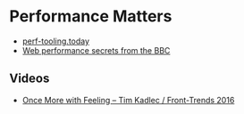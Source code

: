 # Performance Matters

* [perf-tooling.today](http://www.perf-tooling.today/)
* [Web performance secrets from the BBC](https://medium.com/net-magazine/web-performance-secrets-from-the-bbc-d4b01f869752#.zd8sfrrr1)

## Videos

* [Once More with Feeling – Tim Kadlec / Front-Trends 2016](https://www.youtube.com/watch?v=0Tuk95vpGzs)